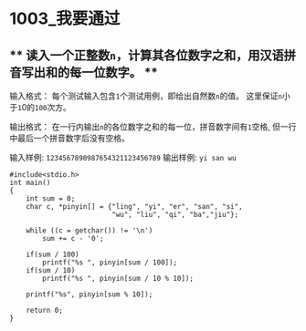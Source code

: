 
# 1003_我要通过
** 读入一个正整数`n`，计算其各位数字之和，用汉语拼音写出和的每一位数字。 **
------
输入格式：
每个测试输入包含`1`个测试用例，即给出自然数`n`的值。
这里保证`n`小于`1`0的`100`次方。

输出格式：
在一行内输出`n`的各位数字之和的每一位，拼音数字间有`1`空格,
但一行中最后一个拼音数字后没有空格。

输入样例:
`1234567890987654321123456789`
输出样例:
`yi san wu`

```
#include<stdio.h>
int main()
{
	int sum = 0;
	char c, *pinyin[] = {"ling", "yi", "er", "san", "si",
						 "wu", "liu", "qi", "ba","jiu"};
	
	while ((c = getchar()) != '\n')
		sum += c - '0';
		
	if(sum / 100)
		printf("%s ", pinyin[sum / 100]);
	if(sum / 10)
		printf("%s ", pinyin[sum / 10 % 10]);
	
	printf("%s", pinyin[sum % 10]);
	
	return 0;
}
```

